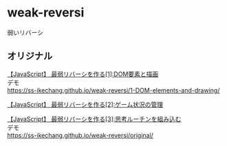 # weak-reversi
弱いリバーシ

## オリジナル  
[【JavaScript】 最弱リバーシを作る[1]:DOM要素と描画](https://note.affi-sapo-sv.com/js-reversi-s1.php)  
デモ  
https://ss-ikechang.github.io/weak-reversi/1-DOM-elements-and-drawing/

[【JavaScript】 最弱リバーシを作る[2]:ゲーム状況の管理](https://note.affi-sapo-sv.com/js-reversi-s2.php)  

[【JavaScript】 最弱リバーシを作る[3]:思考ルーチンを組み込む](https://note.affi-sapo-sv.com/js-reversi-s3.php)  
デモ  
https://ss-ikechang.github.io/weak-reversi/original/
